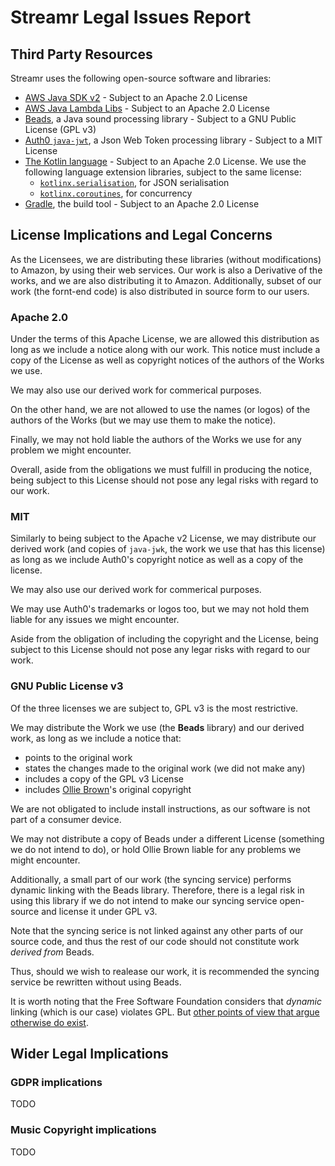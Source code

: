 # Streamr Legal Issues Report

## Third Party Resources

Streamr uses the following open-source software and libraries:

- [AWS Java SDK v2](https://github.com/aws/aws-sdk-java-v2) - Subject to an
Apache 2.0 License
- [AWS Java Lambda Libs](https://github.com/aws/aws-lambda-java-libs) -
Subject to an Apache 2.0 License
- [Beads](https://github.com/orsjb/beads), a Java sound processing library -
Subject to a GNU Public License (GPL v3)
- [Auth0 `java-jwt`](https://github.com/auth0/java-jwt), a Json Web Token
processing library - Subject to a MIT License
- [The Kotlin language](https://github.com/JetBrains/kotlin) - Subject to an
Apache 2.0 License. We use the following language extension libraries,
subject to the same license:
  - [`kotlinx.serialisation`](https://github.com/Kotlin/kotlinx.serialization),
    for JSON serialisation
  - [`kotlinx.coroutines`](https://github.com/Kotlin/kotlinx.coroutines),
    for concurrency
- [Gradle](https://github.com/gradle/gradle), the build tool - Subject to an
Apache 2.0 License

## License Implications and Legal Concerns

As the Licensees, we are distributing these libraries (without modifications)
to Amazon, by using their web services. Our work is also a Derivative of the
works, and we are also distributing it to Amazon. Additionally, subset of our
work (the fornt-end code) is also distributed in source form to our users.

### Apache 2.0

Under the terms of this Apache License, we are allowed this distribution as
long as we include a notice along with our work. This notice must include a
copy of the License as well as copyright notices of the authors of the Works
we use.

We may also use our derived work for commerical purposes.

On the other hand, we are not allowed to use the names (or logos) of the
authors of the Works (but we may use them to make the notice).

Finally, we may not hold liable the authors of the Works we use for any
problem we might encounter.

Overall, aside from the obligations we must fulfill in producing the notice,
being subject to this License should not pose any legal risks with regard to
our work.

### MIT

Similarly to being subject to the Apache v2 License, we may distribute our
derived work (and copies of `java-jwk`, the work we use that has this
license) as long as we include Auth0's copyright notice as well as a copy of
the license.

We may also use our derived work for commerical purposes.

We may use Auth0's trademarks or logos too, but we may not hold them liable
for any issues we might encounter.

Aside from the obligation of including the copyright and the License, being
subject to this License should not pose any legar risks with regard to our
work.

### GNU Public License v3

Of the three licenses we are subject to, GPL v3 is the most restrictive.

We may distribute the Work we use (the **Beads** library) and our derived work,
as long as we include a notice that:

   - points to the original work
   - states the changes made to the original work (we did not make any)
   - includes a copy of the GPL v3 License
   - includes [Ollie Brown](https://github.com/orsjb)'s original copyright 
  
We are not obligated to include install instructions, as our software is
not part of a consumer device.

We may not distribute a copy of Beads under a different License (something we
do not intend to do), or hold Ollie Brown liable for any problems we might
encounter.

Additionally, a small part of our work (the syncing service) performs dynamic
linking with the Beads library. Therefore, there is a legal risk in using
this library if we do not intend to make our syncing service open-source and
license it under GPL v3.

Note that the syncing serice is not linked against any other parts of our
source code, and thus the rest of our code should not constitute work _derived
from_ Beads.

Thus, should we wish to realease our work, it is recommended the syncing
service be rewritten without using Beads.

It is worth noting that the Free Software Foundation considers that _dynamic_
linking (which is our case) violates GPL. But
[other points of view 
that argue otherwise do exist](https://en.wikipedia.org/wiki/GNU_General_Public_License#Linking_and_derived_works).

## Wider Legal Implications

### GDPR implications

TODO

### Music Copyright implications

TODO
